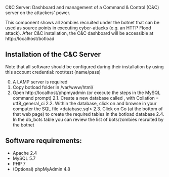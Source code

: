 C&C Server: Dashboard and management of a Command & Control (C&C) server on the attackers' power.

This component shows all zombies recruited under the botnet that can be used as source points in executing cyber-attacks (e.g. an HTTP Flood attack). After C&C installation, the C&C dashboard will be accessible at http://localhost/botload

Installation of the C&C Server
------------------------------

Note that all software should be configured during their installation by using this account credential: root/test (name/pass)

0. A LAMP server is required
1. Copy botload folder in /var/www/html/
2. Open http://localhost/phpmyadmin (or execute the steps in the MySQL command prompt)
   2.1. Create a new database called <botload>, with Collation = utf8_general_ci
   2.2. Within the <botload> database, click on <Import> and browse in your computer the SQL file <database.sql>
   2.3. Click on Go (at the bottom of that web page) to create the required tables in the botload database
   2.4. In the db_bots table you can review the list of bots/zombies recruited by the botnet

Software requirements:
----------------------

- Apache 2.4
- MySQL 5.7
- PHP 7
- (Optional) phpMyAdmin 4.8
